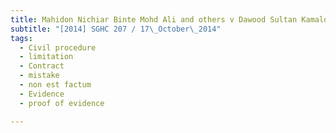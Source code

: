 ```yaml
---
title: Mahidon Nichiar Binte Mohd Ali and others v Dawood Sultan Kamaldin 
subtitle: "[2014] SGHC 207 / 17\_October\_2014"
tags:
  - Civil procedure
  - limitation
  - Contract
  - mistake
  - non est factum
  - Evidence
  - proof of evidence

---
```


